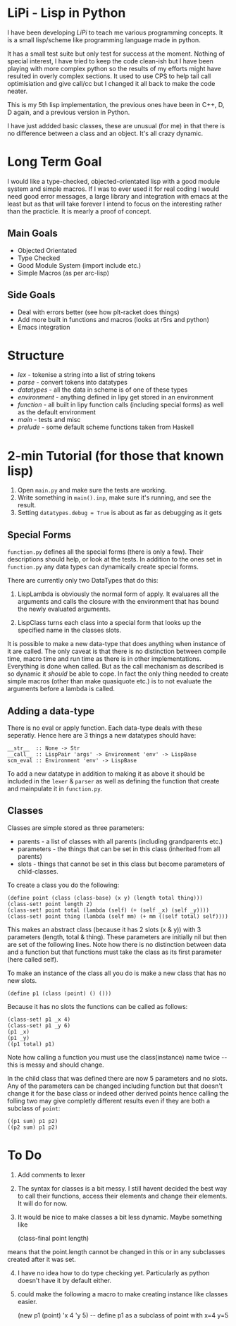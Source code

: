 LiPi - Lisp in Python
====

I have been developing *LiPi* to teach me various programming concepts. It is a small lisp/scheme like programming language made in python.

It has a small test suite but only test for success at the moment. Nothing of special interest, I have tried to keep the code clean-ish but I have been playing with more complex python so the results of my efforts might have resulted in overly complex sections. It used to use CPS to help tail call optimisiation and give call/cc but I changed it all back to make the code neater.

This is my 5th lisp implementation, the previous ones have been in C++, D, D again, and a previous version in Python.

I have just addded basic classes, these are unusual (for me) in that there is no difference between a class and an object. It's all crazy dynamic. 

Long Term Goal
=============

I would like a type-checked, objected-orientated lisp with a good module system and simple macros. If I was to ever used it for real coding I would need good error messages, a large library and integration with emacs at the least but as that will take forever I intend to focus on the interesting rather than the practicle. It is mearly a proof of concept. 

Main Goals
----

 + Objected Orientated 
 + Type Checked
 + Good Module System (import include etc.)
 + Simple Macros (as per arc-lisp)

Side Goals
----

 - Deal with errors better (see how plt-racket does things)
 - Add more built in functions and macros (looks at r5rs and python)
 - Emacs integration

Structure
====

 + *lex* - tokenise a string into a list of string tokens
 + *parse* - convert tokens into datatypes
 + *datatypes* - all the data in scheme is of one of these types
 + *environment* - anything defined in lipy get stored in an environment
 + *function* - all built in lipy function calls (including special forms) as well as the default environment
 + *main* - tests and misc
 + *prelude* - some default scheme functions taken from Haskell

2-min Tutorial (for those that known lisp)
====

1. Open `main.py` and make sure the tests are working.
2. Write something in `main().inp`, make sure it's running, and see the result.
3. Setting `datatypes.debug = True` is about as far as debugging as it gets

Special Forms
----

`function.py` defines all the special forms (there is only a few). Their descriptions should help, or look at the tests. In addition to the ones set in `function.py` any data types can dynamically create special forms. 

There are currently only two DataTypes that do this: 

 1. LispLambda is obviously the normal form of apply. It evaluares all the arguments and calls the closure with the environment that has bound the newly evaluated arguments.

 2. LispClass turns each class into a special form that looks up the specified name in the classes slots.

It is possible to make a new data-type that does anything when instance of it are called. The only caveat is that there is no distinction between compile time, macro time and run time as there is in other implementations. Everything is done when called. But as the call mechanism as described is so dynamic it *should* be able to cope. In fact the only thing needed to create simple macros (other than make quasiquote etc.) is to not evaluate the arguments before a lambda is called. 


Adding a data-type
----

There is no eval or apply function. Each data-type deals with these seperatly. Hence here are 3 things a new datatypes should have:

    __str__  :: None -> Str
    __call__ :: LispPair 'args' -> Environment 'env' -> LispBase
    scm_eval :: Environment 'env' -> LispBase

To add a new datatype in addition to making it as above it should be included in the `lexer` & `parser` as well as defining the function that create and mainpulate it in `function.py`.

Classes
----

Classes are simple stored as three parameters:

 + parents - a list of classes with all parents (including grandparents etc.)
 + parameters - the things that can be set in this class (inherited from all parents)
 + slots - things that cannot be set in this class but become parameters of child-classes.

To create a class you do the following:
                                                                            
    (define point (class (class-base) (x y) (length total thing)))          
    (class-set! point length 2)                                             
    (class-set! point total (lambda (self) (+ (self _x) (self _y))))        
    (class-set! point thing (lambda (self mm) (+ mm ((self total) self))))  

This makes an abstract class (because it has 2 slots (x & y)) with 3 parameters (length, total & thing). These parameters are initially nil but then are set of the following lines. Note how there is no distinction between data and a function but that functions must take the class as its first parameter (here called self). 

To make an instance of the class all you do is make a new class that has no new slots. 

    (define p1 (class (point) () ()))

Because it has no slots the functions can be called as follows:

    (class-set! p1 _x 4)
    (class-set! p1 _y 6)
    (p1 _x)
    (p1 _y)
    ((p1 total) p1)

Note how calling a function you must use the class(instance) name twice -- this is messy and should change. 

In the child class that was defined there are now 5 parameters and no slots. Any of the parameters can be changed including function but that doesn't change it for the base class or indeed other derived points hence calling the folling two may give completly different results even if they are both a subclass of `point`:

    ((p1 sum) p1 p2)
    ((p2 sum) p1 p2)



To Do
=====

1. Add comments to lexer
2. The syntax for classes is a bit messy. I still havent decided the best way to call their functions, access their elements and change their elements. It will do for now.
3. It would be nice to make classes a bit less dynamic. Maybe something like 

    (class-final point length)  

means that the point.length cannot be changed in this or in any subclasses created after it was set.

4. I have no idea how to do type checking yet. Particularly as python doesn't have it by default either. 

5. could make the following a macro to make creating instance like classes easier.

    (new p1 (point) 'x 4 'y 5) -- define p1 as a subclass of point with x=4 y=5

